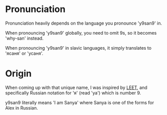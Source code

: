 # Pronunciation

Pronunciation heavily depends on the language you pronounce 'y9san9' in. 

When pronouncing 'y9san9' globally, you need to omit 9s, so it becomes 'why-san' instead.

When pronouncing 'y9san9' in slavic languages, it simply translates to 'ясаня' or 'усаня'.

# Origin

When coming up with that unique name, I was inspired by [LEET](https://en.wikipedia.org/wiki/Leet), and specifically Russian notation for 'я' (read 'ya') which is number 9. 

y9san9 literally means 'I am Sanya' where Sanya is one of the forms for Alex in Russian.
